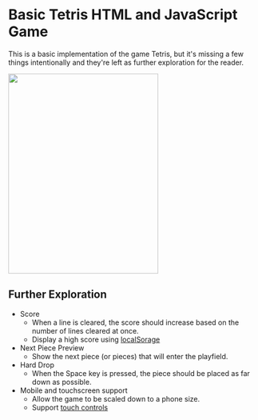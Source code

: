 # Basic Tetris HTML and JavaScript Game

This is a basic implementation of the game Tetris, but it's missing a few things intentionally and they're left as further exploration for the reader.

<img width="300" height="400" alt="" src="https://user-images.githubusercontent.com/2433219/94984518-13818800-050a-11eb-938e-275156f905c8.png">

## Further Exploration

- Score
  - When a line is cleared, the score should increase based on the number of lines cleared at once.
  - Display a high score using [localSorage](https://developer.mozilla.org/en-US/docs/Web/API/Window/localStorage)
- Next Piece Preview
  - Show the next piece (or pieces) that will enter the playfield. 
- Hard Drop
  - When the Space key is pressed, the piece should be placed as far down as possible. 
- Mobile and touchscreen support
  - Allow the game to be scaled down to a phone size. 
  - Support [touch controls](https://developer.mozilla.org/en-US/docs/Web/API/Touch_events)


  



